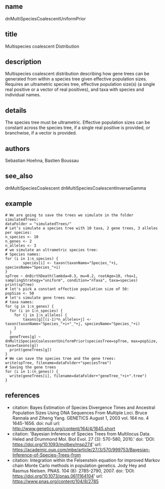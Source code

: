 ## name
dnMultiSpeciesCoalescentUniformPrior
## title
Multispecies coalescent Distribution
## description
Multispecies coalescent distribution describing how gene trees can be generated from within a species tree given effective population sizes. Requires an ultrametric species tree, effective population size(s) (a single real positive or a vector of real positives), and taxa with species and individual names.
## details
The species tree must be ultrametric.
Effective population sizes can be constant across the species tree, if a single real positive is provided, or branchwise, if a vector is provided.

## authors
Sebastian Hoehna, Bastien Boussau
## see_also
dnMultiSpeciesCoalescent
dnMultiSpeciesCoalescentInverseGamma
## example
	# We are going to save the trees we simulate in the folder simulatedTrees:
	dataFolder = "simulatedTrees/"
	# Let’s simulate a species tree with 10 taxa, 2 gene trees, 3 alleles per species:
	n_species <- 10
	n_genes <- 2
	n_alleles <- 3
	# we simulate an ultrametric species tree:
	# Species names:
	for (i in 1:n_species) {
	        species[i] <- taxon(taxonName="Species_"+i, speciesName="Species_"+i)
	}
	spTree ~ dnBirthDeath(lambda=0.3, mu=0.2, rootAge=10, rho=1, samplingStrategy="uniform", condition="nTaxa", taxa=species)
	print(spTree)
	# let's pick a constant effective population size of 50:
	popSize <- 50
	# let's simulate gene trees now:
	# taxa names:
	for (g in 1:n_genes) {
	  for (i in 1:n_species) {
	    for (j in 1:n_alleles) {
	        taxons[g][(i-1)*n_alleles+j] <- taxon(taxonName="Species_"+i+"_"+j, speciesName="Species_"+i)
	    }
	  }
	  geneTrees[g] ~ dnMultiSpeciesCoalescentUniformPrior(speciesTree=spTree, max=popSize, taxa=taxons[g])
	  print(geneTrees[g])
	}
	# We can save the species tree and the gene trees:
	write(spTree, filename=dataFolder+"speciesTree")
	# Saving the gene trees
	for (i in 1:(n_genes)) {
	  write(geneTrees[i], filename=dataFolder+"geneTree_"+i+".tree")
	}

## references
- citation: Bayes Estimation of Species Divergence Times and Ancestral Population
    Sizes Using DNA Sequences From Multiple Loci. Bruce Rannala and Ziheng Yang. GENETICS
    August 1, 2003 vol. 164 no. 4 1645-1656.
  doi: null
  url: http://www.genetics.org/content/164/4/1645.short
- citation: 'Bayesian Inference of Species Trees from Multilocus Data. Heled and Drummond
    Mol. Biol Evol. 27 (3): 570-580, 2010.'
  doi: 'DOI: https://doi.org/10.1093/molbev/msp274'
  url: https://academic.oup.com/mbe/article/27/3/570/999753/Bayesian-Inference-of-Species-Trees-from
- citation: Integration within the Felsenstein equation for improved Markov chain Monte
    Carlo methods in population genetics. Jody Hey and Rasmus Nielsen. PNAS.
	104 (8): 2785-2790, 2007.
  doi: 'DOI: https://doi.org/10.1073/pnas.0611164104'
  url: https://www.pnas.org/content/104/8/2785
